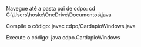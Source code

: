 Navegue até a pasta pai de cdpo:
cd C:\Users\hoske\OneDrive\Documentos\java

Compile o código:
javac cdpo/CardapioWindows.java

Execute o código:
java cdpo.CardapioWindows
